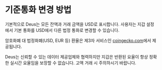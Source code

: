 # 기준통화 변경 방법

기본적으로 Deus는 모든 잔액과 거래 금액을 USD로 표시합니다. 사용자는 지갑 설정에서 기본 통화를 USD에서 다른 법정 통화로 변경할 수 있습니다.

암호화폐 대 법정화폐(USD, EUR 등) 환율은 제3자 서비스인 [coingecko.com](https://coingecko.com)에서 제공됩니다.

Deus는 신뢰할 수 있는 데이터 제공업체와 협력하지만 지갑은 반환된 요율이 항상 정확한 실시간 요율임을 보장할 수 없습니다. 고액 거래 시 주의하시기 바랍니다.